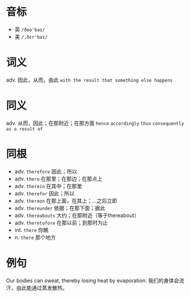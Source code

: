 # 音标

- 英 `/ðeə'baɪ/`
- 美 `/,ðɛr'baɪ/`

# 词义

adv. 因此，从而，由此
`with the result that something else happens`

# 同义

adv. 从而，因此；在那附近；在那方面
`hence` `accordingly` `thus` `consequently` `as a result of`

# 同根

- adv. `therefore` 因此；所以
- adv. `there` 在那里；在那边；在那点上
- adv. `therein` 在其中；在那里
- adv. `therefor` 因此；所以
- adv. `thereon` 在那上面，在其上；…之后立即
- adv. `thereunder` 依据；在那下面；据此
- adv. `thereabouts` 大约；在那附近（等于thereabout）
- adv. `theretofore` 在那以前；到那时为止
- int. `there` 你瞧
- n. `there` 那个地方

# 例句

Our bodies can sweat, thereby losing heat by evaporation.
我们的身体会流汗，由此能通过蒸发散热。


